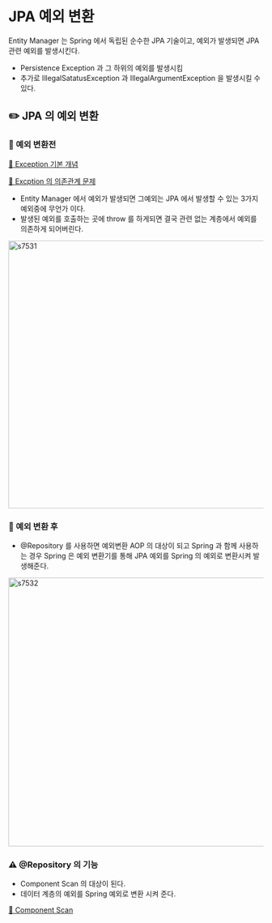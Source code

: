 # JPA 예외 변환

Entity Manager 는 Spring 에서 독립된 순수한 JPA 기술이고,
예외가 발생되면 JPA 관련 예외를 발생시킨다.

- Persistence Exception 과 그 하위의 예외를 발생시킴
- 추가로 IllegalSatatusException 과 IllegalArgumentException 을 발생시킬 수 있다.

## ✏️ JPA 의 예외 변환

### 📍 예외 변환전

[🔗 Exception 기본 개념](https://github.com/choideakook/TIL/blob/main/Spring/6%20DB%20접근%20핵심%20원리/5%20Java%20의%20Exception/230131%201%20Java%20의%20예외.md)

[🔗 Excption 의 의존관계 문제](https://github.com/choideakook/TIL/blob/main/Spring/6%20DB%20접근%20핵심%20원리/5%20Java%20의%20Exception/230131%204%20Checked%20예외%20활용.md)

- Entity Manager 에서 예외가 발생되면 그예외는 JPA 에서 발생할 수 있는 3가지 예외중에 무언가 이다.
- 발생된 예외를 호출하는 곳에 throw 를 하게되면 결국 관련 없는 계층에서 예외를 의존하게 되어버린다.

<img width="529" alt="s7531" src="https://user-images.githubusercontent.com/115536240/216753941-40c11248-7a9e-4bbb-9f28-b2b3c3663f4d.png">

<br>

### 📍 예외 변환 후

- @Repository 를 사용하면 예외변환 AOP 의 대상이 되고 Spring 과 함께 사용하는 경우 Spring 은 예외 변환기를 통해 JPA 예외를 Spring 의 예외로 변환시켜 발생해준다.

<img width="531" alt="s7532" src="https://user-images.githubusercontent.com/115536240/216753943-7747318c-b423-454e-b927-ed17d9c3699e.png">

### ⚠️ @Repository 의 기능

- Component Scan 의 대상이 된다.
- 데이터 계층의 예외를 Spring 예외로 변환 시켜 준다.

[🔗 Component Scan](https://github.com/choideakook/TIL/blob/main/Spring/2%20Spring%20핵심원리/6%20Component%20Scan/221228%202%20ComponentScan%20탐색%20위치와%20기본%20스캔%20대상.md)
